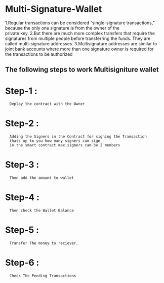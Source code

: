 # Multi-Signature-Wallet

 1.Regular transactions can be considered “single-signature transactions,” because the only one signature is from the owner of the    
    private key.
 2.But there are much more complex transfers that require the signatures from multiple people before transferring the funds. They 
    are called multi-signature addresses.
 3.Multisignature addresses are similar to joint bank accounts where more than one signature owner is required for the transactions 
    to be authorized
## The following steps to work  Multisigniture wallet 

# Step-1 :
      Deploy the contract with the Owner 
# Step-2 :
      Adding the Signers in the Contract for signing the Transaction 
      thats up to you how many signers can sign 
      in the smart contract max signers can be 2 members
# Step-3 :
      Then add the amount to wallet
# Step-4 :
      Then check the Wallet Balance
# Step-5 :
      Transfer The money to reciever.
# Step-6 :
      Check The Pending Transactions

      
      
